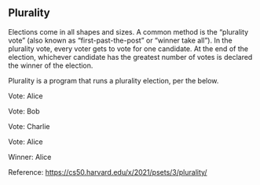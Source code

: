 ## Plurality

Elections come in all shapes and sizes. A common method is the “plurality vote” (also known as “first-past-the-post” or “winner take all”). In the plurality vote, every voter gets to vote for one candidate. At the end of the election, whichever candidate has the greatest number of votes is declared the winner of the election.

Plurality is a program that runs a plurality election, per the below.

Vote: Alice

Vote: Bob

Vote: Charlie

Vote: Alice

Winner: Alice

Reference: https://cs50.harvard.edu/x/2021/psets/3/plurality/
